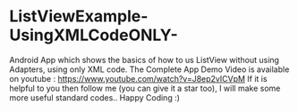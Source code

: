 # ListViewExample-UsingXMLCodeONLY-
Android App which shows the basics of how to us ListView without using Adapters, using only XML code.
The Complete App Demo Video is available on youtube : https://www.youtube.com/watch?v=J8ep2vICVpM
If it is helpful to you then follow me (you can give it a star too), I will make some more useful standard codes.. Happy Coding :)
